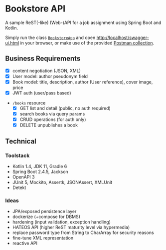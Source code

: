 # Bookstore API

A sample ReST(-like) (Web-)API for a job assignment using Spring Boot and Kotlin.

Simply run the class [`BookstoreApp`](https://github.com/christophpickl/bookstore-api/blob/master/src/main/kotlin/com/github/cpickl/bookstore/BookstoreApp.kt) 
and open [http://localhost/swagger-ui.html](http://localhost/swagger-ui.html) in your browser, 
or make use of the provided [Postman collection](https://github.com/christophpickl/bookstore-api/tree/master/src/doc).

## Business Requirements

* [x] content negotiation (JSON, XML)
* [x] User model: author pseudonym field
* [x] Book model: title, description, author (User reference), cover image, price
* [X] JWT auth (user/pass based)
* `/books` resource
    * [x] GET list and detail (public, no auth required)
    * [x] search books via query params
    * [x] CRUD operations (for auth only)
    * [x] DELETE unpublishes a book

## Technical

### Toolstack

* Kotlin 1.4, JDK 11, Gradle 6
* Spring Boot 2.4.5, Jackson
* OpenAPI 3
* JUnit 5, Mockito, Assertk, JSONAssert, XMLUnit
* Detekt

### Ideas

* JPA/exposed persistence layer
* dockerize (+compose for DBMS)
* hardening (input validation, exception handling)
* HATEOS API (higher ReST maturity level via hypermedia)
* replace password type from String to CharArray for security reasons
* fine-tune XML representation
* reactive API
